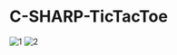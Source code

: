 # C-SHARP-TicTacToe

![1](https://user-images.githubusercontent.com/25160664/111222673-70668b80-85dc-11eb-8ec6-8fbc3147bc14.png)
![2](https://user-images.githubusercontent.com/25160664/111222736-8411f200-85dc-11eb-9eb1-3bced7f78382.png)
